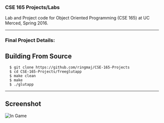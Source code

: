 ### CSE 165 Projects/Labs


Lab and Project code for Object Oriented Programming (CSE 165) at UC Merced, Spring 2016.

------

### Final Project Details:
## Building From Source

```
  $ git clone https://github.com/ringmaj/CSE-165-Projects
  $ cd CSE-165-Projects/freeglutapp
  $ make clean
  $ make
  $ ./glutapp
```
------



## Screenshot

![In Game](https://raw.githubusercontent.com/ringmaj/CSE-165-Projects/master/Screenshots/1.png)